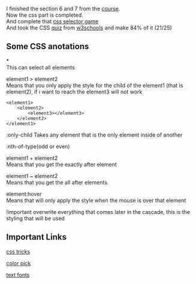 I finished the section 6 and 7 from the [course](https://www.udemy.com/course/the-complete-web-developer-zero-to-mastery).<br>
Now the css part is completed.<br>
And complete that [css selector game](https://flukeout.github.io/)<br>
And took the CSS [quiz](https://www.w3schools.com/css/css_quiz.asp) from [w3schools]("https://www.w3schools.com/") and make 84%  of it (21/25)

## Some CSS anotations

\*<br>
This can select all elements

element1 > element2<br>
Means that you only apply the style for the child of the element1 (that is element2), if i want to reach the element3 will not work<br>
```
<element1>
    <element2>
        <element3></element3>
    </element2>
</element1>
```

:only-child
Takes any element that is the only element inside of another

:nth-of-type(odd or even)

element1 + element2<br>
Means that you get the exactly after element

element1 ~ element2<br>
Means that you get the all after elements

element:hover<br>
Means that will only apply the style when the mouse is over that element

!important
overwrite everything that comes later in the cascade, this is the styling that will be used

## Important Links

[css tricks](https://css-tricks.com/)

[color pick](https://paletton.com/#uid=1000u0kleqtbzEKgVuIpcmGtdhZ)

[text fonts](https://fonts.google.com/)

